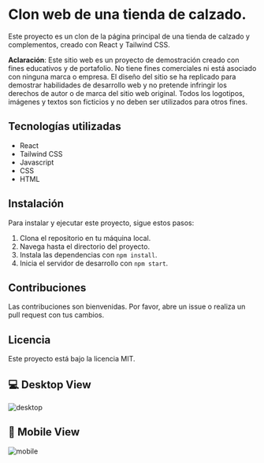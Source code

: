 # Clon web de una tienda de calzado.

Este proyecto es un clon de la página principal de una tienda de calzado y complementos, creado con React y Tailwind CSS.

**Aclaración**: Este sitio web es un proyecto de demostración creado con fines educativos y de portafolio. No tiene fines comerciales ni está asociado con ninguna marca o empresa. El diseño del sitio se ha replicado para demostrar habilidades de desarrollo web y no pretende infringir los derechos de autor o de marca del sitio web original. Todos los logotipos, imágenes y textos son ficticios y no deben ser utilizados para otros fines.

## Tecnologías utilizadas

- React
- Tailwind CSS
- Javascript
- CSS
- HTML

## Instalación

Para instalar y ejecutar este proyecto, sigue estos pasos:

1. Clona el repositorio en tu máquina local.
2. Navega hasta el directorio del proyecto.
3. Instala las dependencias con `npm install`.
4. Inicia el servidor de desarrollo con `npm start`.

## Contribuciones

Las contribuciones son bienvenidas. Por favor, abre un issue o realiza un pull request con tus cambios.

## Licencia

Este proyecto está bajo la licencia MIT.

## :computer: Desktop View

![desktop](https://github.com/diegoworks92/Footwear-web-clone/assets/155651264/0c757bea-2c63-4ab7-aaa8-71efe4d7e366)

## :iphone: Mobile View

![mobile](https://github.com/diegoworks92/Footwear-web-clone/assets/155651264/5f17bb87-7d71-4a8a-8b60-d3d057bfa62b)
